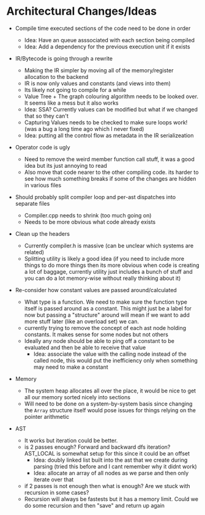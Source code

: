 # Architectural Changes/Ideas
- Compile time executed sections of the code need to be done in order
  - Idea: Have an queue asssociated with each section being compiled
  - Idea: Add a dependency for the previous execution unit if it exists

- IR/Bytecode is going through a rewrite
  - Making the IR simpler by moving all of the memory/register allocation to the backend
  - IR is now only values and constants (and views into them)
  - Its likely not going to compile for a while
  - Value Tree + The graph colouring algorithm needs to be looked over. It seems like a mess but it also works
  - Idea: SSA? Currently values can be modified but what if we changed that so they can't
  - Capturing Values needs to be checked to make sure loops work! (was a bug a long time ago which I never fixed)
  - Idea: putting all the control flow as metadata in the IR serializeation 

- Operator code is ugly
  - Need to remove the weird member function call stuff, it was a good idea but its just annoying to read
  - Also move that code nearer to the other compiling code. its harder to see how much something breaks if some of the changes are hidden in various files

- Should probably split compiler loop and per-ast dispatches into separate files
  - Compiler.cpp needs to shrink (too much going on)
  - Needs to be more obvious what code already exists

- Clean up the headers
  - Currently compiler.h is massive (can be unclear which systems are related)
  - Splitting utility is likely a good idea (if you need to include more things to do more things then its more obvious when code is creating a lot of baggage, currently utility just includes a bunch of stuff and you can do a lot memory-wise without really thinking about it)

- Re-consider how constant values are passed around/calculated
  - What type is a function. We need to make sure the function type itself is passed around as a constant. This might just be a label for now but passing a "structure" around will mean if we want to add more stuff later (like an overload set) we can.
  - currently trying to remove the concept of each ast node holding constants. It makes sense for some nodes but not others
  - Ideally any node should be able to ping off a constant to be evaluated and then be able to receive that value
    - Idea: associate the value with the calling node instead of the called node, this would put the inefficiency only when something may need to make a constant

- Memory
  - The system heap allocates all over the place, it would be nice to get all our memory sorted nicely into sections
  - Will need to be done on a system-by-system basis since changing the `Array` structure itself would pose issues for things relying on the pointer arithmetic

- AST
  - It works but iteration could be better.
  - is 2 passes enough? Forward and backward dfs iteration? AST_LOCAL is somewhat setup for this since it could be an offset
    - Idea: doubly linked list built into the ast that we create during parsing (tried this before and I cant remember why it didnt work)
    - Idea: allocate an array of all nodes as we parse and then only iterate over that
  - if 2 passes is not enough then what is enough? Are we stuck with recursion in some cases?
  - Recursion will always be fastests but it has a memory limit. Could we do some recursion and then "save" and return up again